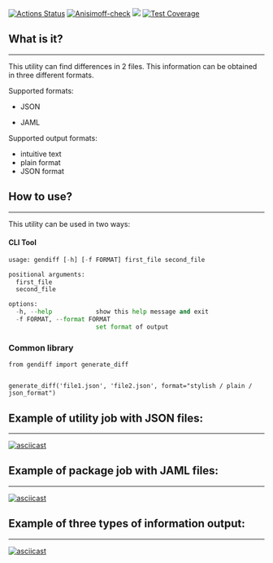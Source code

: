 [![Actions Status](https://github.com/AnisimoffA/python-project-50/workflows/hexlet-check/badge.svg)](https://github.com/AnisimoffA/python-project-50/actions)
[![Anisimoff-check](https://github.com/AnisimoffA/python-project-50/actions/workflows/my_personal_actions.yml/badge.svg)](https://github.com/AnisimoffA/python-project-50/actions/workflows/my_personal_actions.yml)
<a href="https://codeclimate.com/github/AnisimoffA/python-project-50/maintainability"><img src="https://api.codeclimate.com/v1/badges/feb3e3685140c80999d4/maintainability" /></a>
[![Test Coverage](https://api.codeclimate.com/v1/badges/feb3e3685140c80999d4/test_coverage)](https://codeclimate.com/github/AnisimoffA/python-project-50/test_coverage)

## What is it?
___
This utility can find differences in 2 files. This information can be obtained in  three different formats.

Supported formats: 

- JSON

- JAML

Supported output formats: 
- intuitive text
- plain format
- JSON format 
  
## How to use?
___
 
This utility can be used in two ways:


#### CLI Tool

```python
usage: gendiff [-h] [-f FORMAT] first_file second_file

positional arguments:
  first_file
  second_file

options:
  -h, --help            show this help message and exit
  -f FORMAT, --format FORMAT
                        set format of output
```

### Common library

```
from gendiff import generate_diff


generate_diff('file1.json', 'file2.json', format="stylish / plain / json_format")
```

## Example of utility job with JSON files: 
___
[![asciicast](https://asciinema.org/a/OuUtdNym63f7f5DyQx2AzPYtV.svg)](https://asciinema.org/a/OuUtdNym63f7f5DyQx2AzPYtV)

## Example of package job with JAML files:
___ 
[![asciicast](https://asciinema.org/a/Monu9wlEUCWenuNX19jdcsIoe.svg)](https://asciinema.org/a/Monu9wlEUCWenuNX19jdcsIoe)

## Example of three types of information output:
___
[![asciicast](https://asciinema.org/a/EtYoCaltORvtbt0HIEhr5KusI.svg)](https://asciinema.org/a/EtYoCaltORvtbt0HIEhr5KusI)